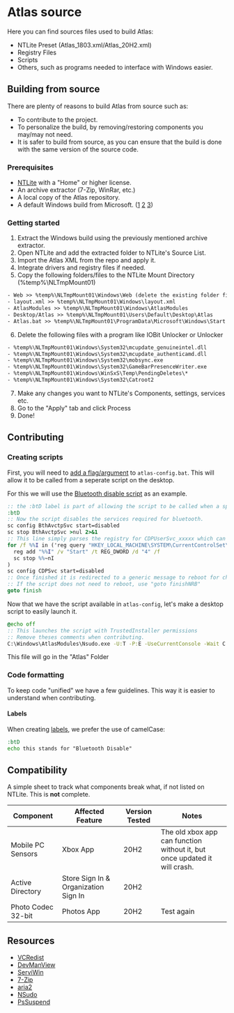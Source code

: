 # Atlas source

Here you can find sources files used to build Atlas:
- NTLite Preset (Atlas_1803.xml/Atlas_20H2.xml)
- Registry Files
- Scripts
- Others, such as programs needed to interface with Windows easier.

## Building from source

There are plenty of reasons to build Atlas from source such as:
- To contribute to the project.
- To personalize the build, by removing/restoring components you may/may not need.
- It is safer to build from source, as you can ensure that the build is done with the same version of the source code.

### Prerequisites

- [NTLite](https://ntlite.com) with a "Home" or higher license.
- An archive extractor (7-Zip, WinRar, etc.)
- A local copy of the Atlas repository.
- A default Windows build from Microsoft. ([1](https://tb.rg-adguard.net) [2](https://www.heidoc.net/joomla/technology-science/microsoft/67-microsoft-windows-iso-download-tool) [3](https://uupdump.net))

### Getting started

1. Extract the Windows build using the previously mentioned archive extractor.
2. Open NTLite and add the extracted folder to NTLite's Source List.
3. Import the Atlas XML from the repo and apply it.
4. Integrate drivers and registry files if needed.
5. Copy the following folders/files to the NTLite Mount Directory (%temp%\NLTmpMount01)
  ```txt
  - Web >> %temp%\NLTmpMount01\Windows\Web (delete the existing folder first!)
  - layout.xml >> %temp%\NLTmpMount01\Windows\layout.xml
  - AtlasModules >> %temp%\NLTmpMount01\Windows\AtlasModules
  - Desktop/Atlas >> %temp%\NLTmpMount01\Users\Default\Desktop\Atlas
  - Atlas.bat >> %temp%\NLTmpMount01\ProgramData\Microsoft\Windows\Start Menu\Programs\StartUp\Atlas.bat
  ```
6. Delete the following files with a program like IOBit Unlocker or Unlocker
  ```txt
  - %temp%\NLTmpMount01\Windows\System32\mcupdate_genuineintel.dll
  - %temp%\NLTmpMount01\Windows\System32\mcupdate_authenticamd.dll
  - %temp%\NLTmpMount01\Windows\System32\mobsync.exe
  - %temp%\NLTmpMount01\Windows\System32\GameBarPresenceWriter.exe
  - %temp%\NLTmpMount01\Windows\WinSxS\Temp\PendingDeletes\*
  - %temp%\NLTmpMount01\Windows\System32\Catroot2
  ```
7. Make any changes you want to NTLite's Components, settings, services etc.
8. Go to the "Apply" tab and click Process
9. Done!

## Contributing

### Creating scripts

First, you will need to [add a flag/argument](https://github.com/Atlas-OS/Atlas/blob/628f8305a116f2cc7d6eff258952961b83b9647f/src/20H2/AtlasModules/atlas-config.bat#L44) to `atlas-config.bat`. This will allow it to be called from a seperate script on the desktop.

For this we will use the [Bluetooth disable script](hhttps://github.com/Atlas-OS/Atlas/blob/628f8305a116f2cc7d6eff258952961b83b9647f/src/20H2/AtlasModules/atlas-config.bat#L1235) as an example. 

```bat
:: the :btD label is part of allowing the script to be called when a specific flag is used, as mentioned previously.
:btD
:: Now the script disables the services required for bluetooth.
sc config BthAvctpSvc start=disabled
sc stop BthAvctpSvc >nul 2>&1
:: This line simply parses the registry for CDPUserSvc_xxxxx which can't be configured through the "sc" command
for /f %%I in ('reg query "HKEY_LOCAL_MACHINE\SYSTEM\CurrentControlSet\Services" /s /k /f CDPUserSvc ^| find /i "CDPUserSvc" ') do (
  reg add "%%I" /v "Start" /t REG_DWORD /d "4" /f
  sc stop %%~nI
)
sc config CDPSvc start=disabled
:: Once finished it is redirected to a generic message to reboot for changes, then exits at the end of the file.
:: If the script does not need to reboot, use "goto finishNRB"
goto finish
```

Now that we have the script available in `atlas-config`, let's make a desktop script to easily launch it.

```bat
@echo off
:: This launches the script with TrustedInstaller permissions
:: Remove theses comments when contributing.
C:\Windows\AtlasModules\Nsudo.exe -U:T -P:E -UseCurrentConsole -Wait C:\Windows\AtlasModules\atlas-config.bat /btd
```

This file will go in the "Atlas" Folder

### Code formatting

To keep code "unified" we have a few guidelines. This way it is easier to understand when contributing.

#### Labels

When creating [labels](http://elearning.algonquincollege.com/coursemat/viljoed/gis8746/concepts/dosbatch/advanced/labels.htm), we prefer the use of camelCase:

```bat
:btD
echo this stands for "Bluetooth Disable"
```

## Compatibility

A simple sheet to track what components break what, if not listed on NTLite. This is **not** complete.

| Component          | Affected Feature                     | Version Tested | Notes                                                                     |
| ------------------ | ------------------------------------ | -------------- | ------------------------------------------------------------------------- |
| Mobile PC Sensors  | Xbox App                             | 20H2           | The old xbox app can function without it, but once updated it will crash. |
| Active Directory   | Store Sign In & Organization Sign In | 20H2           |                                                                           |
| Photo Codec 32-bit | Photos App                           | 20H2           | Test again                                                                |

## Resources
- [VCRedist](https://github.com/abbodi1406/vcredist)
- [DevManView](https://www.nirsoft.net/utils/device_manager_view.html)
- [ServiWin](https://www.nirsoft.net/utils/serviwin.html)
- [7-Zip](https://www.7-zip.org)
- [aria2](https://github.com/aria2/aria2)
- [NSudo](https://github.com/m2team/NSudo)
- [PsSuspend](https://docs.microsoft.com/en-us/sysinternals/downloads/pssuspend)